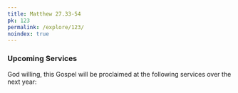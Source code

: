 ```yaml
---
title: Matthew 27.33-54
pk: 123
permalink: /explore/123/
noindex: true
---
```


### Upcoming Services

God willing, this Gospel will be proclaimed at the following services over the next year:


